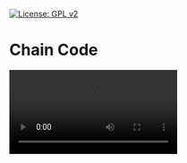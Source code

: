 [![License: GPL v2](https://img.shields.io/badge/License-GPL%20v2-blue.svg)](https://www.gnu.org/licenses/old-licenses/gpl-2.0.en.html)
# Chain Code

<video>
 <source src="video/chain code 4connect.mp4" type="video/mp4">
</video>

